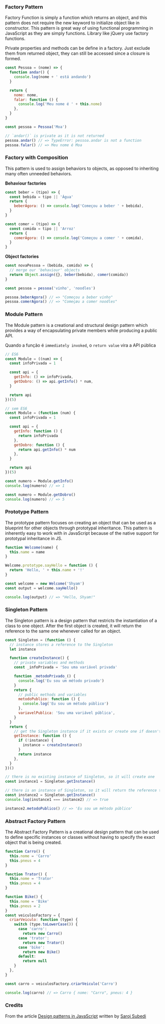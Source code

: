 ### Factory Pattern

Factory Function is simply a function which returns an object, and this pattern does not require the new keyword to initialize object like in constructor. This pattern is great way of using functional programming in JavaScript as they are simply functions. Library like jQuery use factory functions.

Private properties and methods can be define in a factory. Just exclude them from returned object, they can still be accessed since a closure is formed.

```js
const Pessoa = (nome) => {
  function andar() {
    console.log(nome + ' está andando')
  }

  return {
    nome: nome,
    falar: function () {
      console.log('Meu nome é ' + this.nome)
    },
  }
}

const pessoa = Pessoa('Moa')

// `andar()` is private as it is not returned
pessoa.andar() // => TypeError: pessoa.andar is not a function
pessoa.falar() // => Meu nome é Moa
```

### Factory with Composition

This pattern is used to assign behaviors to objects, as opposed to inheriting many often unneeded behaviors.

**Behaviour factories**

```js
const beber = (tipo) => {
  const bebida = tipo || 'Água'
  return {
    beberAgora: () => console.log('Começou a beber ' + bebida),
  }
}

const comer = (tipo) => {
  const comida = tipo || 'Arroz'
  return {
    comerAgora: () => console.log('Começou a comer ' + comida),
  }
}
```

**Object factories**

```js
const novaPessoa = (bebida, comida) => {
  // merge our 'behaviour' objects
  return Object.assign({}, beber(bebida), comer(comida))
}

const pessoa = pessoa('vinho', 'noodles')

pessoa.beberAgora() // => "Começou a beber vinho"
pessoa.comerAgora() // => "Começøu a comer noodles"
```

### Module Pattern

The Module pattern is a creational and structural design pattern which provides a way of encapsulating private members while producing a public API.

Quando a função é `immediately invoked`, o `return value` vira a API pública

```js
// ES6
const Module = ((num) => {
  const infoPrivada = 1

  const api = {
    getInfo: () => infoPrivada,
    getDobro: () => api.getInfo() * num,
  }

  return api
})(5)

// sem ES6
const Module = (function (num) {
  const infoPrivada = 1

  const api = {
    getInfo: function () {
      return infoPrivada
    },
    getDobro: function () {
      return api.getInfo() * num
    },
  }

  return api
})(5)

const numero = Module.getInfo()
console.log(numero) // => 1

const numero = Module.getDobro()
console.log(numero) // => 5
```

### Prototype Pattern

The prototype pattern focuses on creating an object that can be used as a blueprint for other objects through prototypal inheritance. This pattern is inherently easy to work with in JavaScript because of the native support for prototypal inheritance in JS.

```js
function Welcome(name) {
  this.name = name
}

Welcome.prototype.sayHello = function () {
  return 'Hello, ' + this.name + '!'
}

const welcome = new Welcome('Shyam')
const output = welcome.sayHello()

console.log(output) // => "Hello, Shyam!"
```

### Singleton Pattern

The Singleton pattern is a design pattern that restricts the instantiation of a class to one object. After the first object is created, it will return the reference to the same one whenever called for an object.

```js
const Singleton = (function () {
  // instance stores a reference to the Singleton
  let instance

  function createInstance() {
    // private variables and methods
    const _infoPrivada = 'Sou uma variável privada'

    function _metodoPrivado_() {
      console.log('Eu sou um método privado')
    }
    return {
      // public methods and variables
      metodoPublico: function () {
        console.log('Eu sou um método público')
      },
      variavelPublica: 'Sou uma variável pública',
    }
  }
  return {
    // get the Singleton instance if it exists or create one if doesn't
    getInstance: function () {
      if (!instance) {
        instance = createInstance()
      }
      return instance
    },
  }
})()

// there is no existing instance of Singleton, so it will create one
const instance1 = Singleton.getInstance()

// there is an instance of Singleton, so it will return the reference to this one
const instance2 = Singleton.getInstance()
console.log(instance1 === instance2) // => true

instance2.metodoPublico() // => 'Eu sou um método público'
```

### Abstract Factory Pattern

The Abstract Factory Pattern is a creational design pattern that can be used to define specific instances or classes without having to specify the exact object that is being created.

```js
function Carro() {
  this.nome = 'Carro'
  this.pneus = 4
}

function Trator() {
  this.nome = 'Trator'
  this.pneus = 4
}

function Bike() {
  this.nome = 'Bike'
  this.pneus = 2
}
const veiculosFactory = {
  criarVeiculo: function (type) {
    switch (type.toLowerCase()) {
      case 'carro':
        return new Carro()
      case 'trator':
        return new Trator()
      case 'bike':
        return new Bike()
      default:
        return null
    }
  },
}

const carro = veiculosFactory.criarVeiculo('Carro')

console.log(carro) // => Carro { nome: "Carro", pneus: 4 }
```

### Credits
From the article [Design patterns in JavaScript](https://levelup.gitconnected.com/design-patterns-in-javascript-bbef243a5044) written by [Saroj Subedi](https://kaissaroj.medium.com/)
